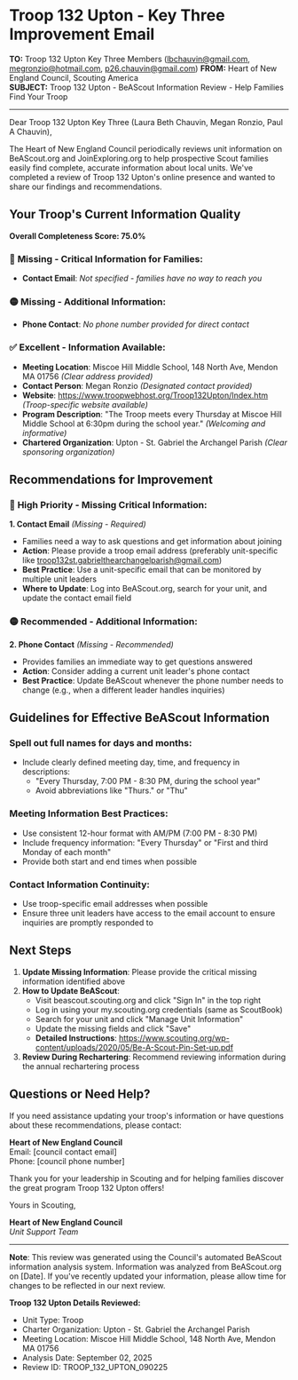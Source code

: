 # Troop 132 Upton - Key Three Improvement Email

**TO:** Troop 132 Upton Key Three Members (lbchauvin@gmail.com, megronzio@hotmail.com, p26.chauvin@gmail.com)
**FROM:** Heart of New England Council, Scouting America  
**SUBJECT:** Troop 132 Upton - BeAScout Information Review - Help Families Find Your Troop  

---

Dear Troop 132 Upton Key Three (Laura Beth Chauvin, Megan  Ronzio, Paul A Chauvin),

The Heart of New England Council periodically reviews unit information on BeAScout.org and JoinExploring.org to help prospective Scout families easily find complete, accurate information about local units. We've completed a review of Troop 132 Upton's online presence and wanted to share our findings and recommendations.

## Your Troop's Current Information Quality

**Overall Completeness Score: 75.0%**

### 🔴 **Missing - Critical Information for Families:**
- **Contact Email**: *Not specified - families have no way to reach you*

### 🟡 **Missing - Additional Information:**
- **Phone Contact**: *No phone number provided for direct contact*

### ✅ **Excellent - Information Available:**
- **Meeting Location**: Miscoe Hill Middle School, 148 North Ave, Mendon MA 01756 *(Clear address provided)*
- **Contact Person**: Megan Ronzio *(Designated contact provided)*
- **Website**: https://www.troopwebhost.org/Troop132Upton/Index.htm *(Troop-specific website available)*
- **Program Description**: "The Troop meets every Thursday at Miscoe Hill Middle School at 6:30pm during
  the school year." *(Welcoming and informative)*
- **Chartered Organization**: Upton - St. Gabriel the Archangel Parish *(Clear sponsoring organization)*

## Recommendations for Improvement

### 🔴 **High Priority - Missing Critical Information:**

**1. Contact Email** *(Missing - Required)*
- Families need a way to ask questions and get information about joining
- **Action**: Please provide a troop email address (preferably unit-specific like troop132st.gabrielthearchangelparish@gmail.com)
- **Best Practice**: Use a unit-specific email that can be monitored by multiple unit leaders
- **Where to Update**: Log into BeAScout.org, search for your unit, and update the contact email field

### 🟡 **Recommended - Additional Information:**

**2. Phone Contact** *(Missing - Recommended)*
- Provides families an immediate way to get questions answered
- **Action**: Consider adding a current unit leader's phone contact
- **Best Practice**: Update BeAScout whenever the phone number needs to change (e.g., when a different leader handles inquiries)


## Guidelines for Effective BeAScout Information

### **Spell out full names for days and months:**
- Include clearly defined meeting day, time, and frequency in descriptions:
  - "Every Thursday, 7:00 PM - 8:30 PM, during the school year"
  - Avoid abbreviations like "Thurs." or "Thu"

### **Meeting Information Best Practices:**
- Use consistent 12-hour format with AM/PM (7:00 PM - 8:30 PM)
- Include frequency information: "Every Thursday" or "First and third Monday of each month"
- Provide both start and end times when possible

### **Contact Information Continuity:**
- Use troop-specific email addresses when possible
- Ensure three unit leaders have access to the email account to ensure inquiries are promptly responded to

## Next Steps

1. **Update Missing Information**: Please provide the critical missing information identified above
2. **How to Update BeAScout**: 
   - Visit beascout.scouting.org and click "Sign In" in the top right
   - Log in using your my.scouting.org credentials (same as ScoutBook)
   - Search for your unit and click "Manage Unit Information"
   - Update the missing fields and click "Save"
   - **Detailed Instructions**: https://www.scouting.org/wp-content/uploads/2020/05/Be-A-Scout-Pin-Set-up.pdf
3. **Review During Rechartering**: Recommend reviewing information during the annual rechartering process

## Questions or Need Help?

If you need assistance updating your troop's information or have questions about these recommendations, please contact:

**Heart of New England Council**  
Email: [council contact email]  
Phone: [council phone number]

Thank you for your leadership in Scouting and for helping families discover the great program Troop 132 Upton offers!

Yours in Scouting,

**Heart of New England Council**  
*Unit Support Team*

---

**Note**: This review was generated using the Council's automated BeAScout information analysis system. Information was analyzed from BeAScout.org on [Date]. If you've recently updated your information, please allow time for changes to be reflected in our next review.

**Troop 132 Upton Details Reviewed:**
- Unit Type: Troop
- Charter Organization: Upton - St. Gabriel the Archangel Parish  
- Meeting Location: Miscoe Hill Middle School, 148 North Ave, Mendon MA 01756
- Analysis Date: September 02, 2025
- Review ID: TROOP_132_UPTON_090225